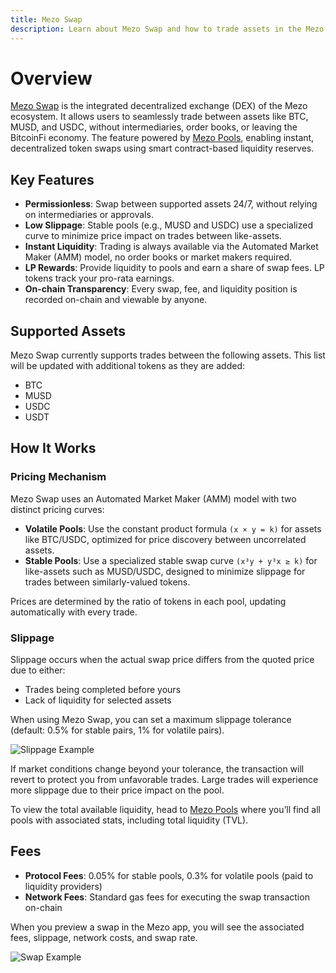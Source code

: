 ```yaml
---
title: Mezo Swap
description: Learn about Mezo Swap and how to trade assets in the Mezo ecosystem
---
```

# Overview

[Mezo Swap](https://mezo.org/overview?modal=swap) is the integrated decentralized exchange (DEX) of the Mezo ecosystem. It allows users to seamlessly trade between assets like BTC, MUSD, and USDC, without intermediaries, order books, or leaving the BitcoinFi economy. The feature powered by [Mezo Pools](https://mezo.org/docs/users/features/mezo-pools), enabling instant, decentralized token swaps using smart contract-based liquidity reserves.

## Key Features

- **Permissionless**: Swap between supported assets 24/7, without relying on intermediaries or approvals.
- **Low Slippage**: Stable pools (e.g., MUSD and USDC) use a specialized curve to minimize price impact on trades between like-assets.
- **Instant Liquidity**: Trading is always available via the Automated Market Maker (AMM) model, no order books or market makers required.
- **LP Rewards**: Provide liquidity to pools and earn a share of swap fees. LP tokens track your pro-rata earnings.
- **On-chain Transparency**: Every swap, fee, and liquidity position is recorded on-chain and viewable by anyone.

## Supported Assets

Mezo Swap currently supports trades between the following assets. This list will be updated with additional tokens as they are added:

- BTC
- MUSD
- USDC
- USDT

## How It Works

### Pricing Mechanism

Mezo Swap uses an Automated Market Maker (AMM) model with two distinct pricing curves:

- **Volatile Pools**: Use the constant product formula `(x × y = k)` for assets like BTC/USDC, optimized for price discovery between uncorrelated assets.
- **Stable Pools**: Use a specialized stable swap curve `(x³y + y³x ≥ k)` for like-assets such as MUSD/USDC, designed to minimize slippage for trades between similarly-valued tokens.

Prices are determined by the ratio of tokens in each pool, updating automatically with every trade.  

### Slippage

Slippage occurs when the actual swap price differs from the quoted price due to either:

- Trades being completed before yours
- Lack of liquidity for selected assets

When using Mezo Swap, you can set a maximum slippage tolerance (default: 0.5% for stable pairs, 1% for volatile pairs).

![Slippage Example](/docs/images/mainnet/slippage-example.png)

If market conditions change beyond your tolerance, the transaction will revert to protect you from unfavorable trades. Large trades will experience more slippage due to their price impact on the pool.

To view the total available liquidity, head to [Mezo Pools](https://mezo.org/explore/pools) where you’ll find all pools with associated stats, including total liquidity (TVL).

## Fees

- **Protocol Fees**: 0.05% for stable pools, 0.3% for volatile pools (paid to liquidity providers)
- **Network Fees**: Standard gas fees for executing the swap transaction on-chain

When you preview a swap in the Mezo app, you will see the associated fees, slippage, network costs, and swap rate.

![Swap Example](/docs/images/mainnet/Swap-MUSD-to-BTC.png)
